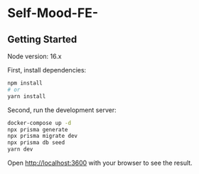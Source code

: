 # Self-Mood-FE-

## Getting Started

Node version: 16.x

First, install dependencies:

```bash
npm install
# or
yarn install
```

Second, run the development server:

```bash
docker-compose up -d
npx prisma generate
npx prisma migrate dev
npx prisma db seed
yarn dev
```

Open [http://localhost:3600](http://localhost:3600) with your browser to see the result.
